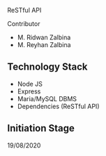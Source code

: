 ReSTful API

Contributor
- M. Ridwan Zalbina
- M. Reyhan Zalbina

## Technology Stack
- Node JS
- Express
- Maria/MySQL DBMS
- Dependencies (ReSTful API)

## Initiation Stage
19/08/2020

